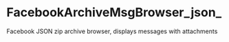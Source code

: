 # FacebookArchiveMsgBrowser_json_
Facebook JSON zip archive browser, displays messages with attachments
